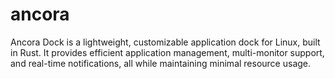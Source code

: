 # ancora
Ancora Dock is a lightweight, customizable application dock for Linux, built in Rust. It provides efficient application management, multi-monitor support, and real-time notifications, all while maintaining minimal resource usage.
